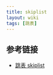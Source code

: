```yaml
---
title: skiplist
layout: wiki
tags: [跳表]
---
```


## 参考链接

* [跳表 skiplist](https://segmentfault.com/a/1190000006024984)